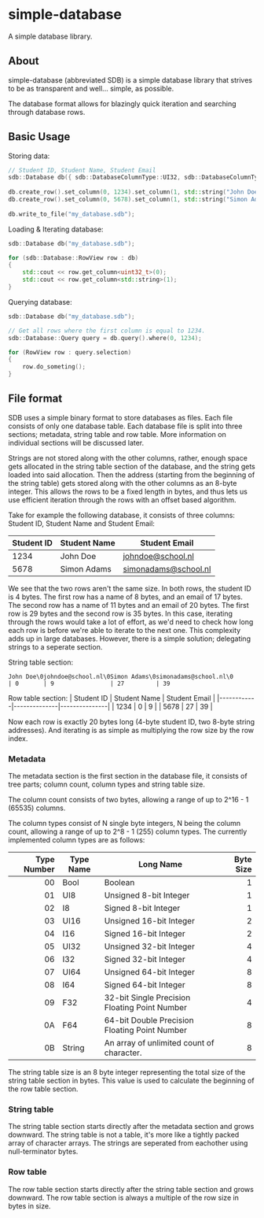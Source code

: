 # simple-database
A simple database library.

## About
simple-database (abbreviated SDB) is a simple database library that strives to be as transparent and well... simple, as possible.

The database format allows for blazingly quick iteration and searching through database rows.

## Basic Usage
Storing data:
```cpp
// Student ID, Student Name, Student Email
sdb::Database db({ sdb::DatabaseColumnType::UI32, sdb::DatabaseColumnType::String, sdb::DatabaseColumnType::String });
    
db.create_row().set_column(0, 1234).set_column(1, std::string("John Doe")).set_column(2, std::string("johndoe@school.nl"));
db.create_row().set_column(0, 5678).set_column(1, std::string("Simon Adams")).set_column(2, std::string("simonadams@school.nl"));
    
db.write_to_file("my_database.sdb");
```

Loading & Iterating database:
```cpp
sdb::Database db("my_database.sdb");

for (sdb::Database::RowView row : db)
{
    std::cout << row.get_column<uint32_t>(0);
    std::cout << row.get_column<std::string>(1);
}
```

Querying database:
```cpp
sdb::Database db("my_database.sdb");

// Get all rows where the first column is equal to 1234.
sdb::Database::Query query = db.query().where(0, 1234);

for (RowView row : query.selection)
{
    row.do_someting();
}
```

## File format
SDB uses a simple binary format to store databases as files. Each file consists of only one database table. Each database file is split into three sections; metadata, string table and row table. More information on individual sections will be discussed later.

Strings are not stored along with the other columns, rather, enough space gets allocated in the string table section of the database, and the string gets loaded into said allocation. Then the address (starting from the beginning of the string table) gets stored along with the other columns as an 8-byte integer. This allows the rows to be a fixed length in bytes, and thus lets us use efficient iteration through the rows with an offset based algorithm.

Take for example the following database, it consists of three columns: Student ID, Student Name and Student Email:

| Student ID | Student Name | Student Email        |
|------------|--------------|----------------------|
| 1234       | John Doe     | johndoe@school.nl    |
| 5678       | Simon Adams  | simonadams@school.nl |

We see that the two rows aren't the same size. In both rows, the student ID is 4 bytes. The first row has a name of 8 bytes, and an email of 17 bytes. The second row has a name of 11 bytes and an email of 20 bytes. The first row is 29 bytes and the second row is 35 bytes. In this case, iterating through the rows would take a lot of effort, as we'd need to check how long each row is before we're able to iterate to the next one. This complexity adds up in large databases. However, there is a simple solution; delegating strings to a seperate section.

String table section:
```
John Doe\0johndoe@school.nl\0Simon Adams\0simonadams@school.nl\0
| 0       | 9                | 27         | 39
```

Row table section:
| Student ID | Student Name | Student Email |
|------------|--------------|---------------|
| 1234       | 0            | 9             |
| 5678       | 27           | 39            |

Now each row is exactly 20 bytes long (4-byte student ID, two 8-byte string addresses). And iterating is as simple as multiplying the row size by the row index.


### Metadata
The metadata section is the first section in the database file, it consists of tree parts; column count, column types and string table size.

The column count consists of two bytes, allowing a range of up to 2^16 - 1 (65535) columns. 

The column types consist of N single byte integers, N being the column count, allowing a range of up to 2^8 - 1 (255) column types. The currently implemented column types are as follows:

| Type Number | Type Name | Long Name                                     | Byte Size |
|------------:|-----------|-----------------------------------------------|----------:|
|          00 | Bool      | Boolean                                       |         1 |
|          01 | UI8       | Unsigned 8-bit Integer                        |         1 |
|          02 | I8        | Signed 8-bit Integer                          |         1 |
|          03 | UI16      | Unsigned 16-bit Integer                       |         2 |
|          04 | I16       | Signed 16-bit Integer                         |         2 |
|          05 | UI32      | Unsigned 32-bit Integer                       |         4 |
|          06 | I32       | Signed 32-bit Integer                         |         4 |
|          07 | UI64      | Unsigned 64-bit Integer                       |         8 |
|          08 | I64       | Signed 64-bit Integer                         |         8 |
|          09 | F32       | 32-bit Single Precision Floating Point Number |         4 |
|          0A | F64       | 64-bit Double Precision Floating Point Number |         8 |
|          0B | String    | An array of unlimited count of character.     |         8 |

The string table size is an 8 byte integer representing the total size of the string table section in bytes. This value is used to calculate the beginning of the row table section.

### String table
The string table section starts directly after the metadata section and grows downward. The string table is not a table, it's more like a tightly packed array of character arrays. The strings are seperated from eachother using null-terminator bytes.

### Row table
The row table section starts directly after the string table section and grows downward. The row table section is always a multiple of the row size in bytes in size.
